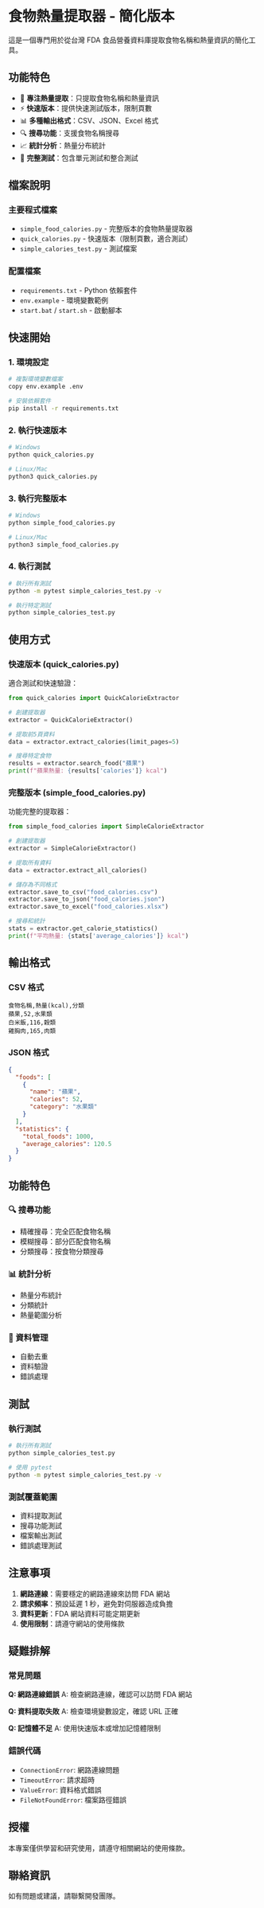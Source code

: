 # 食物熱量提取器 - 簡化版本

這是一個專門用於從台灣 FDA 食品營養資料庫提取食物名稱和熱量資訊的簡化工具。

## 功能特色

- 🍎 **專注熱量提取**：只提取食物名稱和熱量資訊
- ⚡ **快速版本**：提供快速測試版本，限制頁數
- 📊 **多種輸出格式**：CSV、JSON、Excel 格式
- 🔍 **搜尋功能**：支援食物名稱搜尋
- 📈 **統計分析**：熱量分布統計
- 🧪 **完整測試**：包含單元測試和整合測試

## 檔案說明

### 主要程式檔案

- `simple_food_calories.py` - 完整版本的食物熱量提取器
- `quick_calories.py` - 快速版本（限制頁數，適合測試）
- `simple_calories_test.py` - 測試檔案

### 配置檔案

- `requirements.txt` - Python 依賴套件
- `env.example` - 環境變數範例
- `start.bat` / `start.sh` - 啟動腳本

## 快速開始

### 1. 環境設定

```bash
# 複製環境變數檔案
copy env.example .env

# 安裝依賴套件
pip install -r requirements.txt
```

### 2. 執行快速版本

```bash
# Windows
python quick_calories.py

# Linux/Mac
python3 quick_calories.py
```

### 3. 執行完整版本

```bash
# Windows
python simple_food_calories.py

# Linux/Mac
python3 simple_food_calories.py
```

### 4. 執行測試

```bash
# 執行所有測試
python -m pytest simple_calories_test.py -v

# 執行特定測試
python simple_calories_test.py
```

## 使用方式

### 快速版本 (quick_calories.py)

適合測試和快速驗證：

```python
from quick_calories import QuickCalorieExtractor

# 創建提取器
extractor = QuickCalorieExtractor()

# 提取前5頁資料
data = extractor.extract_calories(limit_pages=5)

# 搜尋特定食物
results = extractor.search_food("蘋果")
print(f"蘋果熱量: {results['calories']} kcal")
```

### 完整版本 (simple_food_calories.py)

功能完整的提取器：

```python
from simple_food_calories import SimpleCalorieExtractor

# 創建提取器
extractor = SimpleCalorieExtractor()

# 提取所有資料
data = extractor.extract_all_calories()

# 儲存為不同格式
extractor.save_to_csv("food_calories.csv")
extractor.save_to_json("food_calories.json")
extractor.save_to_excel("food_calories.xlsx")

# 搜尋和統計
stats = extractor.get_calorie_statistics()
print(f"平均熱量: {stats['average_calories']} kcal")
```

## 輸出格式

### CSV 格式
```csv
食物名稱,熱量(kcal),分類
蘋果,52,水果類
白米飯,116,穀類
雞胸肉,165,肉類
```

### JSON 格式
```json
{
  "foods": [
    {
      "name": "蘋果",
      "calories": 52,
      "category": "水果類"
    }
  ],
  "statistics": {
    "total_foods": 1000,
    "average_calories": 120.5
  }
}
```

## 功能特色

### 🔍 搜尋功能
- 精確搜尋：完全匹配食物名稱
- 模糊搜尋：部分匹配食物名稱
- 分類搜尋：按食物分類搜尋

### 📊 統計分析
- 熱量分布統計
- 分類統計
- 熱量範圍分析

### 💾 資料管理
- 自動去重
- 資料驗證
- 錯誤處理

## 測試

### 執行測試
```bash
# 執行所有測試
python simple_calories_test.py

# 使用 pytest
python -m pytest simple_calories_test.py -v
```

### 測試覆蓋範圍
- 資料提取測試
- 搜尋功能測試
- 檔案輸出測試
- 錯誤處理測試

## 注意事項

1. **網路連線**：需要穩定的網路連線來訪問 FDA 網站
2. **請求頻率**：預設延遲 1 秒，避免對伺服器造成負擔
3. **資料更新**：FDA 網站資料可能定期更新
4. **使用限制**：請遵守網站的使用條款

## 疑難排解

### 常見問題

**Q: 網路連線錯誤**
A: 檢查網路連線，確認可以訪問 FDA 網站

**Q: 資料提取失敗**
A: 檢查環境變數設定，確認 URL 正確

**Q: 記憶體不足**
A: 使用快速版本或增加記憶體限制

### 錯誤代碼

- `ConnectionError`: 網路連線問題
- `TimeoutError`: 請求超時
- `ValueError`: 資料格式錯誤
- `FileNotFoundError`: 檔案路徑錯誤

## 授權

本專案僅供學習和研究使用，請遵守相關網站的使用條款。

## 聯絡資訊

如有問題或建議，請聯繫開發團隊。 